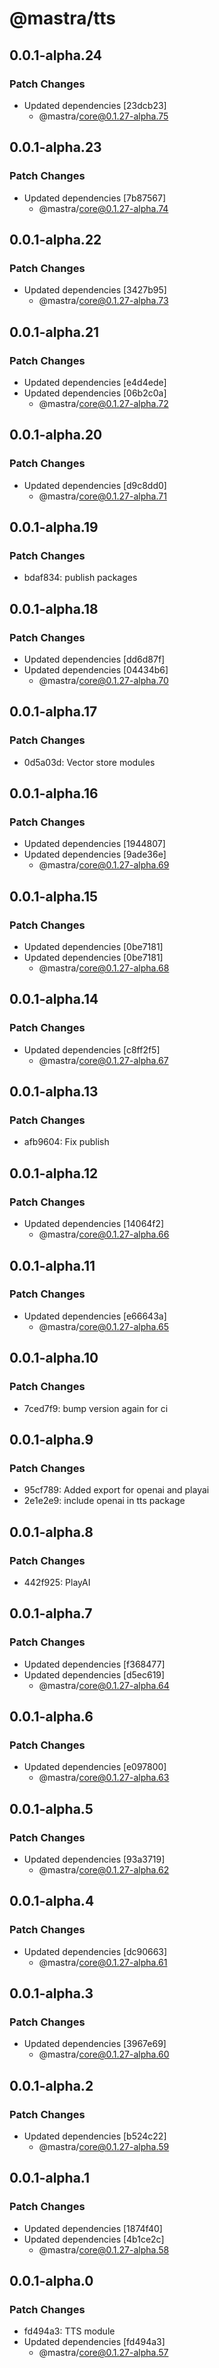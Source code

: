 # @mastra/tts

## 0.0.1-alpha.24

### Patch Changes

- Updated dependencies [23dcb23]
  - @mastra/core@0.1.27-alpha.75

## 0.0.1-alpha.23

### Patch Changes

- Updated dependencies [7b87567]
  - @mastra/core@0.1.27-alpha.74

## 0.0.1-alpha.22

### Patch Changes

- Updated dependencies [3427b95]
  - @mastra/core@0.1.27-alpha.73

## 0.0.1-alpha.21

### Patch Changes

- Updated dependencies [e4d4ede]
- Updated dependencies [06b2c0a]
  - @mastra/core@0.1.27-alpha.72

## 0.0.1-alpha.20

### Patch Changes

- Updated dependencies [d9c8dd0]
  - @mastra/core@0.1.27-alpha.71

## 0.0.1-alpha.19

### Patch Changes

- bdaf834: publish packages

## 0.0.1-alpha.18

### Patch Changes

- Updated dependencies [dd6d87f]
- Updated dependencies [04434b6]
  - @mastra/core@0.1.27-alpha.70

## 0.0.1-alpha.17

### Patch Changes

- 0d5a03d: Vector store modules

## 0.0.1-alpha.16

### Patch Changes

- Updated dependencies [1944807]
- Updated dependencies [9ade36e]
  - @mastra/core@0.1.27-alpha.69

## 0.0.1-alpha.15

### Patch Changes

- Updated dependencies [0be7181]
- Updated dependencies [0be7181]
  - @mastra/core@0.1.27-alpha.68

## 0.0.1-alpha.14

### Patch Changes

- Updated dependencies [c8ff2f5]
  - @mastra/core@0.1.27-alpha.67

## 0.0.1-alpha.13

### Patch Changes

- afb9604: Fix publish

## 0.0.1-alpha.12

### Patch Changes

- Updated dependencies [14064f2]
  - @mastra/core@0.1.27-alpha.66

## 0.0.1-alpha.11

### Patch Changes

- Updated dependencies [e66643a]
  - @mastra/core@0.1.27-alpha.65

## 0.0.1-alpha.10

### Patch Changes

- 7ced7f9: bump version again for ci

## 0.0.1-alpha.9

### Patch Changes

- 95cf789: Added export for openai and playai
- 2e1e2e9: include openai in tts package

## 0.0.1-alpha.8

### Patch Changes

- 442f925: PlayAI

## 0.0.1-alpha.7

### Patch Changes

- Updated dependencies [f368477]
- Updated dependencies [d5ec619]
  - @mastra/core@0.1.27-alpha.64

## 0.0.1-alpha.6

### Patch Changes

- Updated dependencies [e097800]
  - @mastra/core@0.1.27-alpha.63

## 0.0.1-alpha.5

### Patch Changes

- Updated dependencies [93a3719]
  - @mastra/core@0.1.27-alpha.62

## 0.0.1-alpha.4

### Patch Changes

- Updated dependencies [dc90663]
  - @mastra/core@0.1.27-alpha.61

## 0.0.1-alpha.3

### Patch Changes

- Updated dependencies [3967e69]
  - @mastra/core@0.1.27-alpha.60

## 0.0.1-alpha.2

### Patch Changes

- Updated dependencies [b524c22]
  - @mastra/core@0.1.27-alpha.59

## 0.0.1-alpha.1

### Patch Changes

- Updated dependencies [1874f40]
- Updated dependencies [4b1ce2c]
  - @mastra/core@0.1.27-alpha.58

## 0.0.1-alpha.0

### Patch Changes

- fd494a3: TTS module
- Updated dependencies [fd494a3]
  - @mastra/core@0.1.27-alpha.57
